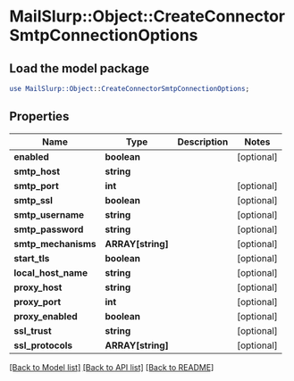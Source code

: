 # MailSlurp::Object::CreateConnectorSmtpConnectionOptions

## Load the model package
```perl
use MailSlurp::Object::CreateConnectorSmtpConnectionOptions;
```

## Properties
Name | Type | Description | Notes
------------ | ------------- | ------------- | -------------
**enabled** | **boolean** |  | [optional] 
**smtp_host** | **string** |  | 
**smtp_port** | **int** |  | [optional] 
**smtp_ssl** | **boolean** |  | [optional] 
**smtp_username** | **string** |  | [optional] 
**smtp_password** | **string** |  | [optional] 
**smtp_mechanisms** | **ARRAY[string]** |  | [optional] 
**start_tls** | **boolean** |  | [optional] 
**local_host_name** | **string** |  | [optional] 
**proxy_host** | **string** |  | [optional] 
**proxy_port** | **int** |  | [optional] 
**proxy_enabled** | **boolean** |  | [optional] 
**ssl_trust** | **string** |  | [optional] 
**ssl_protocols** | **ARRAY[string]** |  | [optional] 

[[Back to Model list]](../README#documentation-for-models) [[Back to API list]](../README#documentation-for-api-endpoints) [[Back to README]](../README)


